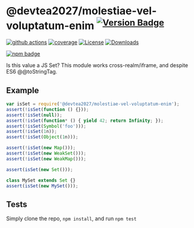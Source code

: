 # @devtea2027/molestiae-vel-voluptatum-enim <sup>[![Version Badge][npm-version-svg]][package-url]</sup>

[![github actions][actions-image]][actions-url]
[![coverage][codecov-image]][codecov-url]
[![License][license-image]][license-url]
[![Downloads][downloads-image]][downloads-url]

[![npm badge][npm-badge-png]][package-url]

Is this value a JS Set? This module works cross-realm/iframe, and despite ES6 @@toStringTag.

## Example

```js
var isSet = require('@devtea2027/molestiae-vel-voluptatum-enim');
assert(!isSet(function () {}));
assert(!isSet(null));
assert(!isSet(function* () { yield 42; return Infinity; });
assert(!isSet(Symbol('foo')));
assert(!isSet(1n));
assert(!isSet(Object(1n)));

assert(!isSet(new Map()));
assert(!isSet(new WeakSet()));
assert(!isSet(new WeakMap()));

assert(isSet(new Set()));

class MySet extends Set {}
assert(isSet(new MySet()));
```

## Tests
Simply clone the repo, `npm install`, and run `npm test`

[package-url]: https://npmjs.org/package/@devtea2027/molestiae-vel-voluptatum-enim
[npm-version-svg]: https://versionbadg.es/inspect-js/@devtea2027/molestiae-vel-voluptatum-enim.svg
[deps-svg]: https://david-dm.org/inspect-js/@devtea2027/molestiae-vel-voluptatum-enim.svg
[deps-url]: https://david-dm.org/inspect-js/@devtea2027/molestiae-vel-voluptatum-enim
[dev-deps-svg]: https://david-dm.org/inspect-js/@devtea2027/molestiae-vel-voluptatum-enim/dev-status.svg
[dev-deps-url]: https://david-dm.org/inspect-js/@devtea2027/molestiae-vel-voluptatum-enim#info=devDependencies
[npm-badge-png]: https://nodei.co/npm/@devtea2027/molestiae-vel-voluptatum-enim.png?downloads=true&stars=true
[license-image]: https://img.shields.io/npm/l/@devtea2027/molestiae-vel-voluptatum-enim.svg
[license-url]: LICENSE
[downloads-image]: https://img.shields.io/npm/dm/@devtea2027/molestiae-vel-voluptatum-enim.svg
[downloads-url]: https://npm-stat.com/charts.html?package=@devtea2027/molestiae-vel-voluptatum-enim
[codecov-image]: https://codecov.io/gh/inspect-js/@devtea2027/molestiae-vel-voluptatum-enim/branch/main/graphs/badge.svg
[codecov-url]: https://app.codecov.io/gh/inspect-js/@devtea2027/molestiae-vel-voluptatum-enim/
[actions-image]: https://img.shields.io/endpoint?url=https://github-actions-badge-u3jn4tfpocch.runkit.sh/inspect-js/@devtea2027/molestiae-vel-voluptatum-enim
[actions-url]: https://github.com/devtea2027/molestiae-vel-voluptatum-enim/actions
